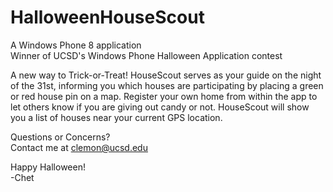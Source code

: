 HalloweenHouseScout
===================

A Windows Phone 8 application                                      
Winner of UCSD's Windows Phone Halloween Application contest


A new way to Trick-or-Treat! HouseScout serves as your guide on the night
of the 31st, informing you which houses are participating by placing a green
or red house pin on a map. Register your own home from within the app to let
others know if you are giving out candy or not. HouseScout will show you a list
of houses near your current GPS location.

Questions or Concerns?                           
Contact me at clemon@ucsd.edu


Happy Halloween!                         
-Chet
